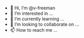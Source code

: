 - 👋 Hi, I’m @v-freeman
- 👀 I’m interested in ...
- 🌱 I’m currently learning ...
- 💞️ I’m looking to collaborate on ...
- 📫 How to reach me ...

<!---
v-freeman/v-freeman is a ✨ special ✨ repository because its `README.md` (this file) appears on your GitHub profile.
You can click the Preview link to take a look at your changes.
--->

